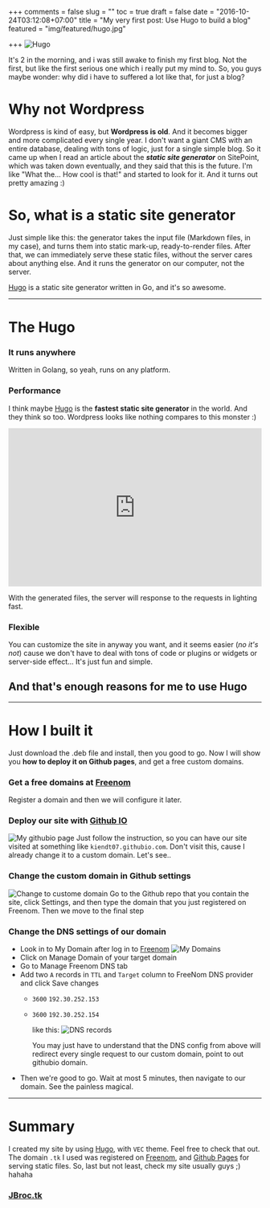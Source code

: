 +++
comments = false
slug = ""
toc = true
draft = false
date = "2016-10-24T03:12:08+07:00"
title = "My very first post: Use Hugo to build a blog"
featured = "img/featured/hugo.jpg"

+++
![Hugo](/img/hugo.png)

It's 2 in the morning, and i was still awake to finish my first blog. Not the first, but like the first serious one which i really put my mind to. So, you guys maybe wonder: why did i have to suffered a lot like that, for just a blog?

# Why not Wordpress
Wordpress is kind of easy, but **Wordpress is old**. And it becomes bigger and more complicated every single year. I don't want a giant CMS with an entire database, dealing with tons of logic, just for a single simple blog.
So it came up when I read an article about the ***static site generator*** on SitePoint, which was taken down eventually, and they said that this is the future. I'm like "What the... How cool is that!" and started to look for it. And it turns out pretty amazing :)

# So, what is a static site generator
Just simple like this: the generator takes the input file (Markdown files, in my case), and turns them into static mark-up, ready-to-render files. After that, we can immediately serve these static files, without the server cares about anything else. And it runs the generator on our computer, not the server.

[Hugo](https://gohugo.io/) is a static site generator written in Go, and it's so awesome.

---

# The Hugo

### It runs anywhere
Written in Golang, so yeah, runs on any platform.

### Performance
I think maybe [Hugo](https://gohugo.io/) is the **fastest static site generator** in the world. And they think so too. Wordpress looks like nothing compares to this monster :)

<iframe width="100%" height="315" src="https://www.youtube.com/embed/CdiDYZ51a2o" frameborder="0" allowfullscreen></iframe>

With the generated files, the server will response to the requests in lighting fast.

### Flexible
You can customize the site in anyway you want, and it seems easier (*no it's not*) cause we don't have to deal with tons of code or plugins or widgets or server-side effect... It's just fun and simple.

## And that's enough reasons for me to use Hugo
---

# How I built it

Just download the .deb file and install, then you good to go. Now I will show you **how to deploy it on Github pages**, and get a free custom domains.

### Get a free domains at <a href="http://freenom.com" target="_blank">Freenom</a>
Register a domain and then we will configure it later.

### Deploy our site with <a href="https://pages.github.com/" target="_blank">Github IO</a>
![My githubio page](/img/githubio.png)
Just follow the instruction, so you can have our site visited at something like `kiendt07.githubio.com`. Don't visit this, cause I already change it to a custom domain. Let's see..

### Change the custom domain in Github settings
![Change to custome domain](/img/custom_domain_github.png)
Go to the Github repo that you contain the site, click Settings, and then type the domain that you just registered on Freenom. Then we move to the final step

### Change the DNS settings of our domain
* Look in to My Domain after log in to [Freenom](http://freenom.com)
![My Domains](/img/my-domains.png)
* Click on Manage Domain of your target domain
* Go to Manage Freenom DNS tab
* Add two `A` records in `TTL` and `Target` column to FreeNom DNS provider and click Save changes
  - `3600` `192.30.252.153`
  - `3600` `192.30.252.154`

    like this:
    ![DNS records](/img/dns-records.png)
    
    You may just have to understand that the DNS config from above will redirect every single request to our custom domain, point to out githubio domain.
* Then we're good to go. Wait at most 5 minutes, then navigate to our domain. See the painless magical.

---

# Summary

I created my site by using [Hugo](http://gohugo.io), with `VEC` theme. Feel free to check that out.
The domain `.tk` I used was registered on [Freenom](http://freenom.com), and [Github Pages](https://pages.github.com) for serving static files.
So, last but not least, check my site usually guys ;)  hahaha

### [JBroc.tk](http://jbroc.tk)

